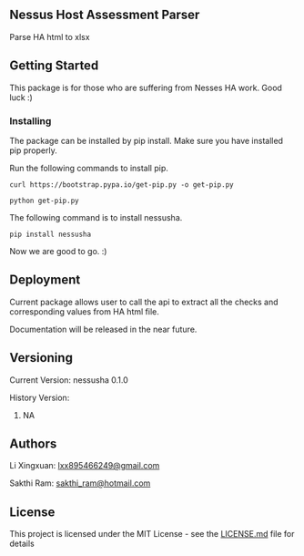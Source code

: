 ## Nessus Host Assessment Parser

Parse HA html to xlsx

## Getting Started

This package is for those who are suffering from Nesses HA work. Good luck :)



### Installing

The package can be installed by pip install. Make sure you have installed pip properly. 

Run the following commands to install pip.

```
curl https://bootstrap.pypa.io/get-pip.py -o get-pip.py
```
```
python get-pip.py
```

The following command is to install nessusha.
```
pip install nessusha
```

Now we are good to go. :)



## Deployment

Current package allows user to call the api to extract all the checks and corresponding values from HA html file.

Documentation will be released in the near future.



## Versioning

Current Version: nessusha 0.1.0

History Version: 

1. NA


## Authors
Li Xingxuan: lxx895466249@gmail.com

Sakthi Ram: sakthi_ram@hotmail.com


## License

This project is licensed under the MIT License - see the [LICENSE.md](LICENSE.md) file for details


